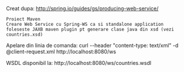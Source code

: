 
Creat dupa: http://spring.io/guides/gs/producing-web-service/

    Proiect Maven
    Creare Web Service cu Spring-WS ca si standalone application
    foleseste JAXB maven plugin pt generare clase java din xsd (vezi countries.xsd)

Apelare din linia de comanda: curl --header "content-type: text/xml" -d @client-request.xml http://localhost:8080/ws

WSDL disponibil la: http://localhost:8080/ws/countries.wsdl
